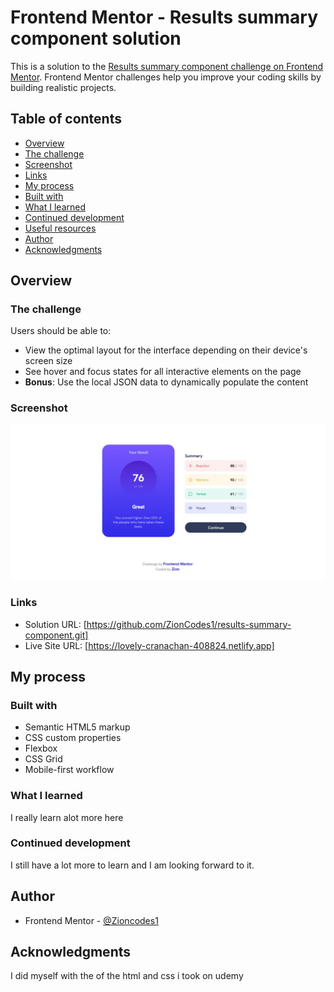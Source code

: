 # Frontend Mentor - Results summary component solution

This is a solution to the [Results summary component challenge on Frontend Mentor](https://www.frontendmentor.io/challenges/results-summary-component-CE_K6s0maV). Frontend Mentor challenges help you improve your coding skills by building realistic projects. 

## Table of contents

  - [Overview](#overview)
  - [The challenge](#the-challenge)
  - [Screenshot](#screenshot)
  - [Links](#links)
  - [My process](#my-process)
  - [Built with](#built-with)
  - [What I learned](#what-i-learned)
  - [Continued development](#continued-development)
  - [Useful resources](#useful-resources)
  - [Author](#author)
  - [Acknowledgments](#acknowledgments)

## Overview

### The challenge

Users should be able to:

- View the optimal layout for the interface depending on their device's screen size
- See hover and focus states for all interactive elements on the page
- **Bonus**: Use the local JSON data to dynamically populate the content

### Screenshot

![](./screenshot.jpeg)
### Links

- Solution URL: [https://github.com/ZionCodes1/results-summary-component.git]
- Live Site URL: [https://lovely-cranachan-408824.netlify.app]

## My process

### Built with

- Semantic HTML5 markup
- CSS custom properties
- Flexbox
- CSS Grid
- Mobile-first workflow

### What I learned
I really learn alot more here

### Continued development

I still have a lot more to learn and I am looking forward to it.

## Author

- Frontend Mentor - [@Zioncodes1](https://www.frontendmentor.io/profile/ZionCodes1)

## Acknowledgments

I did myself with the of the html and css i took on udemy
